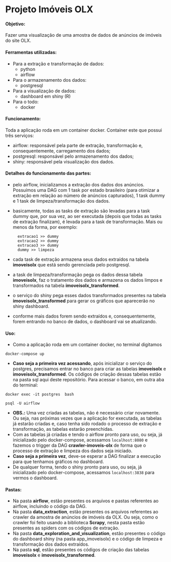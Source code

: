 # Projeto Imóveis OLX

#### Objetivo: 
Fazer uma visualização de uma amostra de dados de anúncios de imóveis do site OLX.

#### Ferramentas utilizadas:
- Para a extração e transformação de dados:
    - python
    - airflow
- Para o armazenamento dos dados:
    - postgresql
- Para a visualização de dados:
    - dashboard em shiny (R)
- Para o todo:
    - docker

#### Funcionamento: 
Toda a aplicação roda em um container docker. Container este que possui três serviços:
- airflow: responsável pela parte de extração, transformação e, consequentemente, carregamento dos dados;
- postgresql: responsável pelo armazenamento dos dados;
- shiny: responsável pela visualização dos dados.

#### Detalhes do funcionamento das partes:
- pelo airflow, inicializamos a extração dos dados dos anúncios. Possuímos uma DAG com 1 task por estado brasileiro (para otimizar a extração em relação ao número de anúncios capturados), 1 task dummy e 1 task de limpeza/transformação dos dados.
- basicamente, todas as tasks de extração são levadas para a task dummy que, por sua vez, ao ser executada (depois que todas as tasks de extração finalizam), é levada para a task de transformação. Mais ou menos da forma, por exemplo:
        
        extracao1 >> dummy
        extracao2 >> dummy
        extracao3 >> dummy
        dummy >> limpeza 
- cada task de extração armazena seus dados extraídos na tabela **imoveisolx** que está sendo gerenciada pelo postgresql.
- a task de limpeza/transformação pega os dados dessa tabela **imoveisolx**, faz o tratamento dos dados e armazena os dados limpos e transformados na tabela **imoveisolx_transformed**.
- o serviço do shiny pega esses dados transformados presentes na tabela **imoveisolx_transformed** para gerar os gráficos que aparecerão no shiny dashboard.
- conforme mais dados forem sendo extraídos e, consequentemente, forem entrando no banco de dados, o dashboard vai se atualizando.

#### Uso:
- Como a aplicação roda em um container docker, no terminal digitamos
```
docker-compose up
```
- **Caso seja a primeira vez acessando**, após inicializar o serviço do postgres, precisamos entrar no banco para criar as tabelas **imoveisolx** e **imoveisolx_transformed**. Os códigos de criação dessas tabelas estão na pasta sql aqui deste repositório. Para acessar o banco, em outra aba do terminal:
```
docker exec -it postgres  bash
```
```
psql -U airflow
```
- **OBS.:** Uma vez criadas as tabelas, não é necessário criar novamente. Ou seja, nas próximas vezes que a aplicação for executada, as tabelas já estarão criadas e, caso tenha sido rodado o processo de extração e transformação, as tabelas estarão preenchidas. 
- Com as tabelas já criadas e tendo o airflow pronto para uso, ou seja, já inicializado pelo docker-compose, acessamos
```localhost:8080```
e fazemos o trigger da DAG **crawler-imoveis-olx** de forma que o processo de extração e limpeza dos dados seja iniciado.
- **Caso seja a primeira vez**, deve-se esperar a DAG finalizar a execução para que tenhamos gráficos no dashboard.
- De qualquer forma, tendo o shiny pronto para uso, ou seja, já inicializado pelo docker-compose, acessamos
```localhost:3838```
para vermos o dashboard.

#### Pastas:
- Na pasta **airflow**, estão presentes os arquivos e pastas referentes ao airflow, incluindo o código da DAG.
- Na pasta **data_extraction**, estão presentes os arquivos referentes ao crawler da amostra de anúncios de imóveis da OLX. Ou seja, como o crawler foi feito usando a biblioteca **Scrapy**, nesta pasta estão presentes as spiders com os códigos de extração.
- Na pasta **data_exploration_and_visualization**, estão presentes o código do dashboard shiny (na pasta app_imoveisolx) e o código de limpeza e transformação dos dados extraídos.
- Na pasta **sql**, estão presentes os códigos de criação das tabelas **imoveisolx** e **imoveisolx_transformed**.

